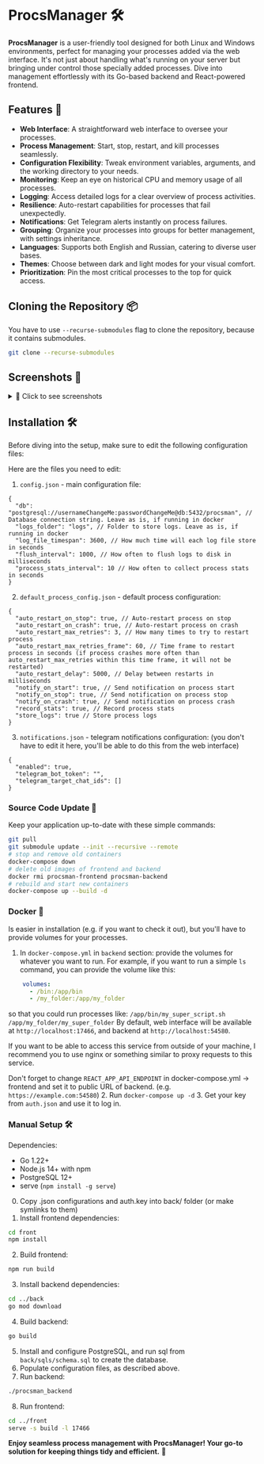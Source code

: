 # ProcsManager 🛠️

**ProcsManager** is a user-friendly tool designed for both Linux and Windows environments, perfect for managing your processes added via the web interface. It's not just about handling what's running on your server but bringing under control those specially added processes. Dive into management effortlessly with its Go-based backend and React-powered frontend.

## Features 🌟

- **Web Interface**: A straightforward web interface to oversee your processes.
- **Process Management**: Start, stop, restart, and kill processes seamlessly.
- **Configuration Flexibility**: Tweak environment variables, arguments, and the working directory to your needs.
- **Monitoring**: Keep an eye on historical CPU and memory usage of all processes.
- **Logging**: Access detailed logs for a clear overview of process activities.
- **Resilience**: Auto-restart capabilities for processes that fail unexpectedly.
- **Notifications**: Get Telegram alerts instantly on process failures.
- **Grouping**: Organize your processes into groups for better management, with settings inheritance.
- **Languages**: Supports both English and Russian, catering to diverse user bases.
- **Themes**: Choose between dark and light modes for your visual comfort.
- **Prioritization**: Pin the most critical processes to the top for quick access.

## Cloning the Repository 📦
You have to use `--recurse-submodules` flag to clone the repository, because it contains submodules. 
```bash
git clone --recurse-submodules
````

## Screenshots 📸
<details>
<summary>📸 Click to see screenshots</summary>
    Main view
    <img src="screenshots/main_view.png">
    Process view
    <img src="screenshots/process_view.png">
    Process edit
    <img src="screenshots/process_edit.png">
    Card mode (perfect for mobile use)
    <img src="screenshots/card_mode.png">
</details>

## Installation 🛠️

Before diving into the setup, make sure to edit the following configuration files:

Here are the files you need to edit:
1. `config.json` - main configuration file:
```json5
{
  "db": "postgresql://usernameChangeMe:passwordChangeMe@db:5432/procsman", // Database connection string. Leave as is, if running in docker
  "logs_folder": "logs", // Folder to store logs. Leave as is, if running in docker
  "log_file_timespan": 3600, // How much time will each log file store in seconds
  "flush_interval": 1000, // How often to flush logs to disk in milliseconds
  "process_stats_interval": 10 // How often to collect process stats in seconds
}
```
2. `default_process_config.json` - default process configuration:
```json5
{
  "auto_restart_on_stop": true, // Auto-restart process on stop
  "auto_restart_on_crash": true, // Auto-restart process on crash
  "auto_restart_max_retries": 3, // How many times to try to restart process
  "auto_restart_max_retries_frame": 60, // Time frame to restart process in seconds (if process crashes more often than auto_restart_max_retries within this time frame, it will not be restarted)
  "auto_restart_delay": 5000, // Delay between restarts in milliseconds
  "notify_on_start": true, // Send notification on process start
  "notify_on_stop": true, // Send notification on process stop
  "notify_on_crash": true, // Send notification on process crash
  "record_stats": true, // Record process stats
  "store_logs": true // Store process logs
}
```

3. `notifications.json` - telegram notifications configuration: (you don't have to edit it here, you'll be able to do this from the web interface)
```json5
{
  "enabled": true,
  "telegram_bot_token": "",
  "telegram_target_chat_ids": []
}
```

### Source Code Update 🔄
Keep your application up-to-date with these simple commands:
```bash
git pull
git submodule update --init --recursive --remote
# stop and remove old containers
docker-compose down
# delete old images of frontend and backend
docker rmi procsman-frontend procsman-backend
# rebuild and start new containers
docker-compose up --build -d
```

### Docker 🐳
Is easier in installation (e.g. if you want to check it out), but you'll have to provide volumes for your processes.

1. In `docker-compose.yml` in `backend` section: provide the volumes for whatever you want to run. For example, if you want to run a simple `ls` command, you can provide the volume like this:
```yaml
    volumes:
      - /bin:/app/bin
      - /my_folder:/app/my_folder
```
so that you could run processes like:
`/app/bin/my_super_script.sh /app/my_folder/my_super_folder`
By default, web interface will be available at `http://localhost:17466`, and backend at `http://localhost:54580`.

If you want to be able to access this service from outside of your machine, I recommend you to use nginx or something similar to proxy requests to this service.

Don't forget to change `REACT_APP_API_ENDPOINT` in docker-compose.yml -> frontend and set it to public URL of backend. (e.g. `https://example.com:54580`)
2. Run `docker-compose up -d`
3. Get your key from `auth.json` and use it to log in.


### Manual Setup 🛠️
Dependencies:
- Go 1.22+
- Node.js 14+ with npm
- PostgreSQL 12+
- serve (`npm install -g serve`)
0. Copy .json configurations and auth.key into back/ folder (or make symlinks to them)
1. Install frontend dependencies:
```bash
cd front
npm install
```

2. Build frontend:
```bash
npm run build
```

3. Install backend dependencies:
```bash
cd ../back
go mod download
```

4. Build backend:
```bash
go build
```

5. Install and configure PostgreSQL, and run sql from `back/sqls/schema.sql` to create the database.
6. Populate configuration files, as described above.
7. Run backend:
```bash
./procsman_backend
```

8. Run frontend:
```bash
cd ../front
serve -s build -l 17466
```

**Enjoy seamless process management with ProcsManager! Your go-to solution for keeping things tidy and efficient.** 🚀